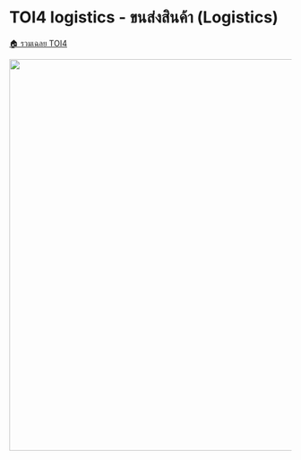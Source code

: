 <!-- @codegen_problem begin -->
# TOI4 logistics - ขนส่งสินค้า (Logistics)

[🏠 รวมเฉลย TOI4](../)

<img width="700" src="https://github.com/krist7599555/toi/assets/19445033/80c80822-7583-4bcd-a705-dae3eacdee85" />
<!-- @codegen_problem end -->
